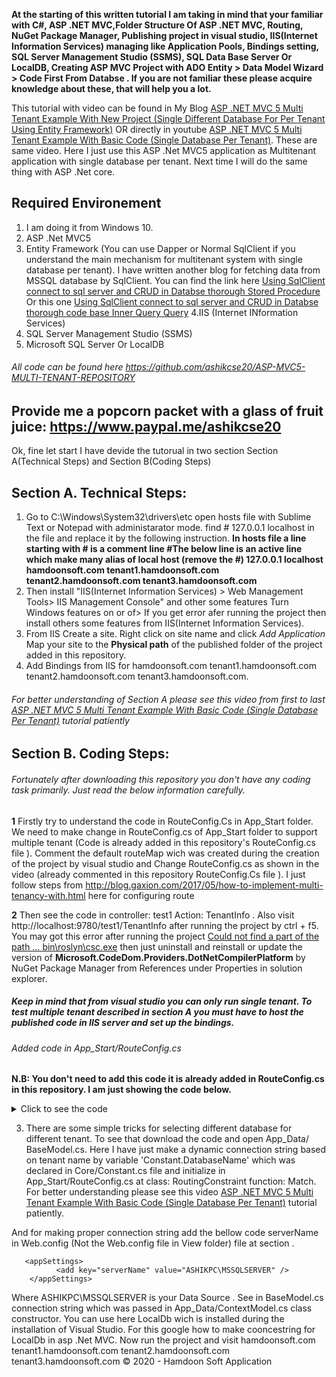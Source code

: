 
**At the starting of this written tutorial I am taking in mind that your familiar with C#, ASP .NET MVC,Folder Structure Of ASP .NET MVC, Routing, NuGet Package Manager, Publishing project in visual studio, IIS(Internet Information Services) managing like Application Pools, Bindings setting, SQL Server Management Studio (SSMS), SQL Data Base Server Or LocalDB, Creating ASP MVC Project with ADO Entity > Data Model Wizard > Code First From Databse . If you are not familiar these please acquire knowledge about these, that will help you a lot.** 

This tutorial with video can be found in My Blog [ASP .NET MVC 5 Multi Tenant Example With New Project (Single Different Database For Per Tenant Using Entity Framework)](https://submitmysites.blogspot.com/2018/09/in-name-of-allah-most-gracious-most.html) OR directly in youtube [ASP .NET MVC 5 Multi Tenant Example With Basic Code (Single Database Per Tenant)](https://www.youtube.com/watch?v=eHwyCdB6Dr8). These are same video.
Here I just use this ASP .Net MVC5 application as Multitenant application with single database per tenant. Next time I will do the same thing with ASP .Net core.
## Required Environement
1. I am doing it from Windows 10.
2. ASP .Net MVC5
3. Entity Framework (You can use Dapper or Normal SqlClient if you understand the main mechanism for multitenant system with single database per tenant). I have written another blog for fetching data from MSSQL database by SqlClient. You can find the link here [Using SqlClient connect to sql server and CRUD in Databse thorough Stored Procedure](https://submitmysites.blogspot.com/2018/11/using-sqlclient-connect-to-sql-server.html) Or this one [Using SqlClient connect to sql server and CRUD in Databse thorough code base Inner Query Query](https://submitmysites.blogspot.com/2018/08/using-sqlclient-connect-to-sql-server.html)
4.IIS (Internet INformation Services)
5. SQL Server Management Studio (SSMS)
6. Microsoft SQL Server Or LocalDB

###### All code can be found here https://github.com/ashikcse20/ASP-MVC5-MULTI-TENANT-REPOSITORY
## Provide me a popcorn packet with a glass of fruit juice: https://www.paypal.me/ashikcse20 

Ok, fine let start I have devide the tutorual in two section Section A(Technical Steps) and Section B(Coding Steps)

## Section A. Technical Steps: 
1. Go to C:\Windows\System32\drivers\etc open hosts file with Sublime Text or Notepad with administarator mode. find # 127.0.0.1 localhost in the file and replace it by the following instruction.
 **In hosts file a line starting with # is a comment line #The below line is an active line which make many alias of local host (remove the #) 127.0.0.1 localhost hamdoonsoft.com tenant1.hamdoonsoft.com tenant2.hamdoonsoft.com tenant3.hamdoonsoft.com**
2. Then install "IIS(Internet Information Services) > Web Management Tools> IIS Management Console" and other some features Turn Windows features on or of> If you get error afer running the project  then install others some features from IIS(Internet Information Services).
3. From IIS Create a site. Right click on site name and click *Add Application* Map your site to the **Physical path** of the published folder of the project added in this repository.
4. Add Bindings from IIS for hamdoonsoft.com tenant1.hamdoonsoft.com tenant2.hamdoonsoft.com tenant3.hamdoonsoft.com. 

###### For better understanding of Section A please see this video from first to last [ASP .NET MVC 5 Multi Tenant Example With Basic Code (Single Database Per Tenant)](https://www.youtube.com/watch?v=eHwyCdB6Dr8) tutorial patiently

## Section B. Coding Steps: 
###### Fortunately after downloading this repository you don't have any coding task primarily. Just read the below information carefully.  
**1** Firstly try to understand the code in RouteConfig.Cs in App_Start folder. We need to make change in RouteConfig.cs of App_Start folder to support multiple tenant (Code is already added in this repository's RouteConfig.cs file ). Comment the default routeMap wich was created during the creation of the project by visual studio and Change RouteConfig.cs as shown in the video (already commented in this repository RouteConfig.Cs file ). I just follow steps from http://blog.gaxion.com/2017/05/how-to-implement-multi-tenancy-with.html here for configuring route

**2** Then see the code in controller: test1  Action: TenantInfo . Also visit http://localhost:9780/test1/TenantInfo after running the project by ctrl + f5. You may got this error after running the project [Could not find a part of the path … bin\roslyn\csc.exe](https://stackoverflow.com/questions/32780315/could-not-find-a-part-of-the-path-bin-roslyn-csc-exe) then just uninstall and reinstall or update the version of **Microsoft.CodeDom.Providers.DotNetCompilerPlatform** by NuGet Package Manager from References under Properties in solution explorer.
##### Keep in mind that from visual studio you can only run single tenant. To test multiple tenant described in section A you must have to host the published code in IIS server and set up the bindings.

###### Added  code in App_Start/RouteConfig.cs
**N.B: You don't need to add this code it is already added in RouteConfig.cs in this repository. I am just showing the code below.**
<details>
	<summary>Click to see the code</summary>
         
	 
	 
	 
	  public class RouteConfig
	            {
		      public static void RegisterRoutes(RouteCollection routes)
		       {
					routes.IgnoreRoute("{resource}.axd/{*pathInfo}");
					// Comment this else the next MapRoute will not be initialize 
					//routes.MapRoute(
					//	 name: "Default2",
					//	 url: "{controller}/{action}/{id}",
					//	 defaults: new { controller = "Home", action = "Index", id = UrlParameter.Optional }
					//);

				routes.MapRoute(
				name: "Default", url: "{controller}/{action}/{id}",
				defaults: new { controller = "Home", action = "Index", id = UrlParameter.Optional },
				constraints: new { TenantRouting = new RoutingConstraint() }
					 );
		      }
	        }

	    
       public class RoutingConstraint : IRouteConstraint // It is main Class for Multi teanant
	       { 

		  public bool Match(HttpContextBase httpContext, Route route, string getParameter, RouteValueDictionary values, RouteDirection routeDirection)
		  {
				// Got htis code from  http://blog.gaxion.com/2017/05/how-to-implement-multi-tenancy-with.html
				var GetAddress = httpContext.Request.Headers["Host"].Split('.'); 
				var tenant = GetAddress[0];
				//Here you can apply your tricks and logic. Note for when you put it in public server then www.hamdunsoft.com , www.tenant1.hamdunsoft.com then you need to change a little bit in the conditions . Because a www. was added.
				if (GetAddress.Length < 2) // See here for localhost:80 or localhost:9780 ohh also for hamdun soft  execution will enter here . But for less than 2? will hamdunsoft.com enter here?
				{
					 tenant = "This is the main domain";

					 Constant.DatabaseName = "TEST";
					 if (!values.ContainsKey("tenant"))
						  values.Add("tenant", tenant);
					 //return false;
					 // return true;
				}
				 else if (GetAddress.Length == 2) //   execution will enter here  for  hamdunsoft.com enter here but not for www.hamdunsoft.com
				{
					 tenant = "This is the main domain";

					 Constant.DatabaseName = GetAddress[0];  
					 if (!values.ContainsKey("tenant"))
						  values.Add("tenant", tenant);
					 //return false;
					 // return true;
				}
				else if (!values.ContainsKey("tenant")) // for tenant1.hamdunsoft.com execution will enter here
				{
					 values.Add("tenant", tenant);
					 Constant.DatabaseName = GetAddress[1]+"."+ tenant;
				}
				return true;
		   }
	   }
</details>
     
  3. There are some simple tricks for selecting different database for different tenant. To see that download the code and open App_Data/ BaseModel.cs. Here I have just make a dynamic connection string based on tenant name by variable 'Constant.DatabaseName' which was declared in Core/Constant.cs file and initialize  in App_Start/RouteConfig.cs at class: RoutingConstraint function: Match. For better understanding please see this video  [ASP .NET MVC 5 Multi Tenant Example With Basic Code (Single Database Per Tenant)](https://www.youtube.com/watch?v=eHwyCdB6Dr8) tutorial patiently. 
  
And for making proper connection string add the bellow code serverName in Web.config (Not the Web.config file in View folder) file at section <appSettings>.
  
       <appSettings> 
              <add key="serverName" value="ASHIKPC\MSSQLSERVER" /> 
        </appSettings>
Where ASHIKPC\MSSQLSERVER is your Data Source . See in BaseModel.cs connection string which was passed in App_Data/ContextModel.cs class constructor.
You can use here LocalDb wich is installed during the installation of Visual Studio. For this google how to make cooncestring for LocalDb in asp .Net MVC. 
Now run the project and visit hamdoonsoft.com tenant1.hamdoonsoft.com tenant2.hamdoonsoft.com tenant3.hamdoonsoft.com
© 2020 - Hamdoon Soft Application
